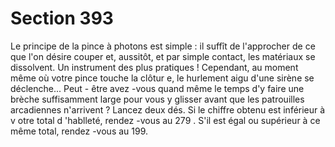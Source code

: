 # Section 393

Le principe de la pince à photons est simple : il suffît de
l'approcher de ce que l'on désire couper et, aussitôt, et par simple
contact, les matériaux se dissolvent. Un instrument des plus
pratiques ! Cependant, au moment même où votre pince touche
la clôtur e, le hurlement aigu d'une sirène se déclenche... Peut -
être avez -vous quand même le temps d'y faire une brèche
suffisamment large pour vous y glisser avant que les patrouilles
arcadiennes n'arrivent ? Lancez deux dés. Si le chiffre obtenu est
inférieur à v otre total d 'hablleté,  rendez -vous au 279 . S'il est
égal ou supérieur à ce même total, rendez -vous au 199.